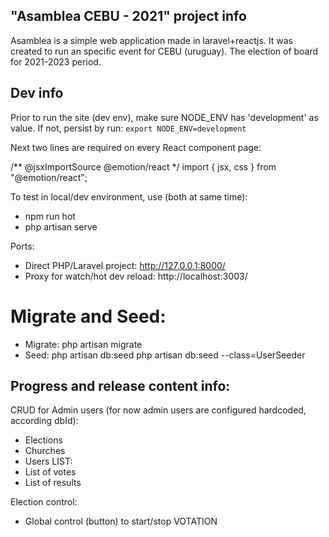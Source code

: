 ## "Asamblea CEBU - 2021" project info

Asamblea is a simple web application made in laravel+reactjs. It was created to run an specific event for CEBU (uruguay). The election of board for 2021-2023 period. 

## Dev info

Prior to run the site (dev env), make sure NODE_ENV has 'development' as value. If not, persist by run:
`export NODE_ENV=development`


Next two lines are required on every React component page:
<p>
/** @jsxImportSource @emotion/react */
import { jsx, css } from "@emotion/react";
</p>

To test in local/dev environment, use (both at same time):
- npm run hot
- php artisan serve

Ports:
- Direct PHP/Laravel project: http://127.0.0.1:8000/
- Proxy for watch/hot dev reload: http://localhost:3003/

# Migrate and Seed:
- Migrate:
    php artisan migrate
- Seed:
    php artisan db:seed
    php artisan db:seed --class=UserSeeder


## Progress and release content info:
CRUD for Admin users (for now admin users are configured hardcoded, according dbId):
- Elections
- Churches
- Users
LIST:
- List of votes
- List of results

Election control:
- Global control (button) to start/stop VOTATION
